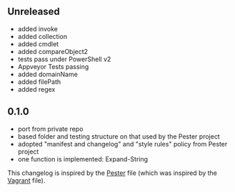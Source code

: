 ## Unreleased
 - added invoke
 - added collection
 - added cmdlet
 - added compareObject2
 - tests pass under PowerShell v2
 - Appveyor Tests passing
 - added domainName
 - added filePath
 - added regex

## 0.1.0
 - port from private repo
 - based folder and testing structure on that used by the Pester project
 - adopted "manifest and changelog" and "style rules" policy from Pester project
 - one function is implemented: Expand-String

This changelog is inspired by the 
[Pester](https://github.com/pester/Pester/blob/master/CHANGELOG.md) file 
(which was inspired by the
[Vagrant](https://github.com/mitchellh/vagrant/blob/master/CHANGELOG.md) 
file).
